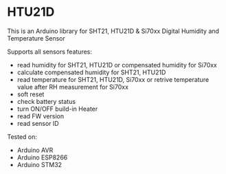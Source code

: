 # HTU21D

This is an Arduino library for SHT21, HTU21D & Si70xx Digital Humidity and Temperature Sensor

Supports all sensors features:

- read humidity for SHT21, HTU21D or compensated humidity for Si70xx
- calculate compensated humidity for SHT21, HTU21D
- read temperature for SHT21, HTU21D, Si70xx or retrive temperature value after RH measurement for Si70xx
- soft reset
- check battery status
- turn ON/OFF build-in Heater
- read FW version
- read sensor ID

Tested on:

- Arduino AVR
- Arduino ESP8266
- Arduino STM32
